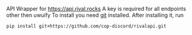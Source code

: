 API Wrapper for https://api.rival.rocks
A key is required for all endpoints other then uwuify
To install you need [git](https://git-scm.com/downloads) installed. After installing it, run
```shell
pip install git+https://github.com/cop-discord/rivalapi.git
```